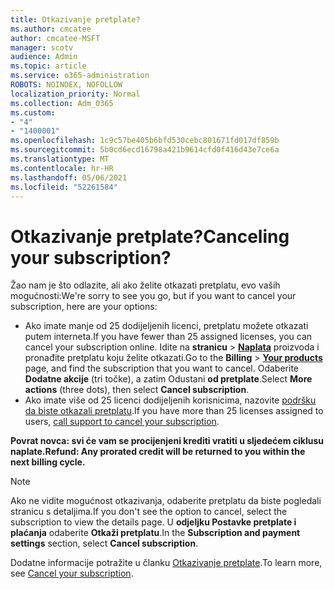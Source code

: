 ```yaml
---
title: Otkazivanje pretplate?
ms.author: cmcatee
author: cmcatee-MSFT
manager: scotv
audience: Admin
ms.topic: article
ms.service: o365-administration
ROBOTS: NOINDEX, NOFOLLOW
localization_priority: Normal
ms.collection: Adm_O365
ms.custom:
- "4"
- "1400001"
ms.openlocfilehash: 1c9c57be405b6bfd530cebc801671fd017df859b
ms.sourcegitcommit: 5b0cd6ecd16798a421b9614cfd0f416d43e7ce6a
ms.translationtype: MT
ms.contentlocale: hr-HR
ms.lasthandoff: 05/06/2021
ms.locfileid: "52261584"
---
```

# <a name="canceling-your-subscription"></a><span data-ttu-id="5ed43-102">Otkazivanje pretplate?</span><span class="sxs-lookup"><span data-stu-id="5ed43-102">Canceling your subscription?</span></span>

<span data-ttu-id="5ed43-103">Žao nam je što odlazite, ali ako želite otkazati pretplatu, evo vaših mogućnosti:</span><span class="sxs-lookup"><span data-stu-id="5ed43-103">We're sorry to see you go, but if you want to cancel your subscription, here are your options:</span></span>
  
- <span data-ttu-id="5ed43-104">Ako imate manje od 25 dodijeljenih licenci, pretplatu možete otkazati putem interneta.</span><span class="sxs-lookup"><span data-stu-id="5ed43-104">If you have fewer than 25 assigned licenses, you can cancel your subscription online.</span></span> <span data-ttu-id="5ed43-105">Idite na **stranicu** \> **[Naplata](https://go.microsoft.com/fwlink/p/?linkid=842054)** proizvoda i pronađite pretplatu koju želite otkazati.</span><span class="sxs-lookup"><span data-stu-id="5ed43-105">Go to the **Billing** \> **[Your products](https://go.microsoft.com/fwlink/p/?linkid=842054)** page, and find the subscription that you want to cancel.</span></span> <span data-ttu-id="5ed43-106">Odaberite **Dodatne akcije** (tri točke), a zatim Odustani **od pretplate**.</span><span class="sxs-lookup"><span data-stu-id="5ed43-106">Select **More actions** (three dots), then select **Cancel subscription**.</span></span>
- <span data-ttu-id="5ed43-107">Ako imate više od 25 licenci dodijeljenih korisnicima, nazovite [podršku da biste otkazali pretplatu](/microsoft-365/admin/contact-support-for-business-products?view=o365-worldwide).</span><span class="sxs-lookup"><span data-stu-id="5ed43-107">If you have more than 25 licenses assigned to users, [call support to cancel your subscription](/microsoft-365/admin/contact-support-for-business-products?view=o365-worldwide).</span></span>
  
<span data-ttu-id="5ed43-108">**Povrat novca: svi će vam se procijenjeni krediti vratiti u sljedećem ciklusu naplate.**</span><span class="sxs-lookup"><span data-stu-id="5ed43-108">**Refund: Any prorated credit will be returned to you within the next billing cycle.**</span></span>

> [!NOTE]
> <span data-ttu-id="5ed43-109">Ako ne vidite mogućnost otkazivanja, odaberite pretplatu da biste pogledali stranicu s detaljima.</span><span class="sxs-lookup"><span data-stu-id="5ed43-109">If you don't see the option to cancel, select the subscription to view the details page.</span></span> <span data-ttu-id="5ed43-110">U **odjeljku Postavke pretplate i plaćanja** odaberite **Otkaži pretplatu**.</span><span class="sxs-lookup"><span data-stu-id="5ed43-110">In the **Subscription and payment settings** section, select **Cancel subscription**.</span></span>

<span data-ttu-id="5ed43-111">Dodatne informacije potražite u članku [Otkazivanje pretplate](https://docs.microsoft.com/microsoft-365/commerce/subscriptions/cancel-your-subscription).</span><span class="sxs-lookup"><span data-stu-id="5ed43-111">To learn more, see [Cancel your subscription](https://docs.microsoft.com/microsoft-365/commerce/subscriptions/cancel-your-subscription).</span></span>
